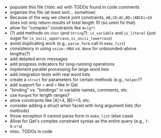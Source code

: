 * populate this file (`TODO.md`) with TODOs found in code comments
* organize this file (at least sort... somehow)
* Because of the way we check joint constraints, `AB;CD;AC;BD;|ABCD|=10` does not only return results of total length 10 (so umm fix that)
* allow for "complex" constraints like `A=(g*)`
* (?) add methods on `char` (and `String`?): `is_variable` and `is_literal` (just sugar for `is_ascii_uppercase`, `is_ascii_lowercase`)
* avoid duplicating work (e.g., `parse_form` call in `make_list`)
* consistency in using `usize::MAX` vs. `None` for unbounded-above lengths(?)
* add detailed error messages
* add progress indicators for long-running operations
* implement parallel processing for large word lists
* add integration tests with real word lists
* create a `struct` for parameters for certain methods \(e.g., `helper`\)?
* add support for `<` and `>` like in Qat
* "binding" vs. "bindings" in variable names, comments, etc.
* use `Range`s for length ranges?
* allow constraints like |A|<4, |B|>=5, etc.
* consider adding a struct when faced with long argument lists (for methods)
* throw exception if cannot parse form in `make_list` (else case)
* Allow for Qat's complex constraint syntax as the entire query (e.g., `7-9:x*a`)
* misc. TODOs in code
